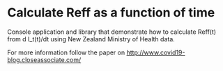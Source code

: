 # Calculate Reff as a function of time

Console application and library that demonstrate how to calculate Reff(t) from d I_t(t)/dt using New Zealand Ministry of Health data.

For more information follow the paper on http://www.covid19-blog.closeassociate.com/
